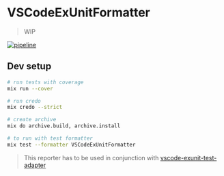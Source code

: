 # VSCodeExUnitFormatter

> WIP

[![pipeline](https://github.com/HandOfGod94/vscode_exunit_formatter/workflows/pipeline/badge.svg)](https://github.com/HandOfGod94/vscode_exunit_formatter/actions?query=workflow%3Apipeline)


## Dev setup

```sh
# run tests with coverage
mix run --cover

# run credo
mix credo --strict

# create archive
mix do archive.build, archive.install

# to run with test formatter
mix test --formatter VSCodeExUnitFormatter
```

> This reporter has to be used in conjunction with
> [vscode-exunit-test-adapter](https://github.com/HandOfGod94/vscode-exunit-test-adapter)